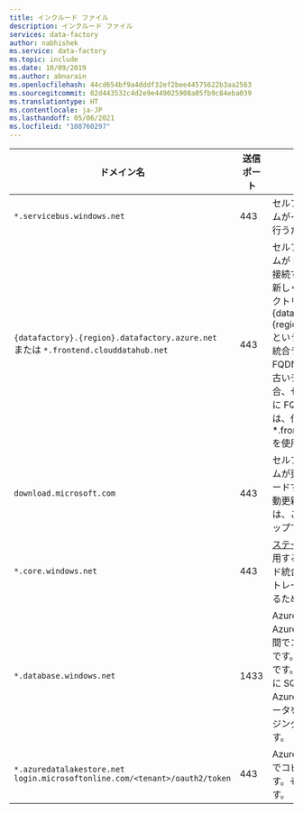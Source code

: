 ```yaml
---
title: インクルード ファイル
description: インクルード ファイル
services: data-factory
author: nabhishek
ms.service: data-factory
ms.topic: include
ms.date: 10/09/2019
ms.author: abnarain
ms.openlocfilehash: 44cd654bf9a4dddf32ef2bee44575622b3aa2563
ms.sourcegitcommit: 02d443532c4d2e9e449025908a05fb9c84eba039
ms.translationtype: HT
ms.contentlocale: ja-JP
ms.lasthandoff: 05/06/2021
ms.locfileid: "108760297"
---
```

| ドメイン名                  | 送信ポート | 説明                              |
| ----------------------------- | -------------- | ---------------------------------------- |
| `*.servicebus.windows.net`    | 443            | セルフホステッド統合ランタイムがインタラクティブな作成を行うために必要です。 |
| `{datafactory}.{region}.datafactory.azure.net`<br> または `*.frontend.clouddatahub.net` | 443            | セルフホステッド統合ランタイムが Data Factory サービスに接続するために必要です。 <br>新しく作成されたデータ ファクトリの場合は、{datafactory}.{region}.datafactory.azure.net という形式のセルフホステッド統合ランタイム キーから FQDN を見つけてください。 古いデータ ファクトリの場合、セルフホステッド統合キーに FQDN が表示されないときは、代わりに *.frontend.clouddatahub.net を使用してください。 |
| `download.microsoft.com`    | 443            | セルフホステッド統合ランタイムが更新プログラムをダウンロードするために必要です。 自動更新を無効にしている場合は、このドメインの構成をスキップできます。 |
| `*.core.windows.net`          | 443            | [ステージング コピー](../copy-activity-performance.md#staged-copy)機能を使用する場合に、セルフホステッド統合ランタイムが Azure ストレージ アカウントに接続するために使用します。 |
| `*.database.windows.net`      | 1433           | Azure SQL Database または Azure Synapse Analytics との間でコピーするときにのみ必要です。その他の場合は省略可能です。 ポート 1433 を開かずに SQL Database または Azure Synapse Analytics にデータをコピーするには、ステージング コピー機能を使用します。 |
| `*.azuredatalakestore.net`<br>`login.microsoftonline.com/<tenant>/oauth2/token`    | 443            | Azure Data Lake Store との間でコピーするときにのみ必要です。その他の場合は省略可能です。 |
